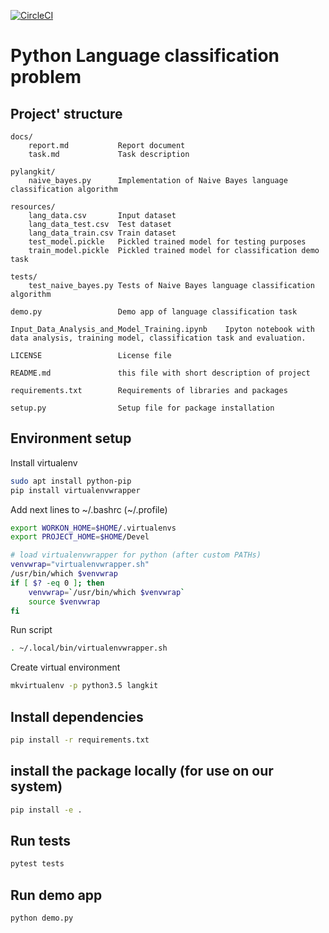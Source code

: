 [![CircleCI](https://circleci.com/gh/onidzelskyi/python_product_category_classification.svg?style=svg)](https://circleci.com/gh/onidzelskyi/python_product_category_classification)

Python Language classification problem
======================================

## Project' structure ##

```
docs/
    report.md           Report document
    task.md             Task description

pylangkit/
    naive_bayes.py      Implementation of Naive Bayes language classification algorithm

resources/
    lang_data.csv       Input dataset
    lang_data_test.csv  Test dataset
    lang_data_train.csv Train dataset
    test_model.pickle   Pickled trained model for testing purposes
    train_model.pickle  Pickled trained model for classification demo task

tests/
    test_naive_bayes.py Tests of Naive Bayes language classification algorithm

demo.py                 Demo app of language classification task

Input_Data_Analysis_and_Model_Training.ipynb    Ipyton notebook with data analysis, training model, classification task and evaluation.

LICENSE                 License file

README.md               this file with short description of project

requirements.txt        Requirements of libraries and packages

setup.py                Setup file for package installation
```

## Environment setup ##

Install virtualenv

```bash
sudo apt install python-pip
pip install virtualenvwrapper
```

Add next lines to ~/.bashrc (~/.profile)

```bash
export WORKON_HOME=$HOME/.virtualenvs
export PROJECT_HOME=$HOME/Devel

# load virtualenvwrapper for python (after custom PATHs)
venvwrap="virtualenvwrapper.sh"
/usr/bin/which $venvwrap
if [ $? -eq 0 ]; then
    venvwrap=`/usr/bin/which $venvwrap`
    source $venvwrap
fi
```

Run script

```bash
. ~/.local/bin/virtualenvwrapper.sh
```

Create virtual environment

```bash
mkvirtualenv -p python3.5 langkit
```

## Install dependencies ##

```bash
pip install -r requirements.txt
```

## install the package locally (for use on our system) ##

```bash
pip install -e .
```

## Run tests ##

```bash
pytest tests
```

## Run demo app ##

```bash
python demo.py
```
